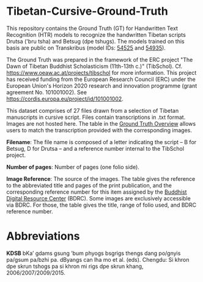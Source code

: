 # Tibetan-Cursive-Ground-Truth
This repository contains the Ground Truth (GT) for Handwritten Text Recognition (HTR) models to recognize the handwritten Tibetan scripts Drutsa ('bru tsha) and Betsug (dpe tshugs). The models trained on this basis are public on Transkribus (model IDs: [54525](https://readcoop.eu/model/tibetan-cursive-drutsa/) and [54935](https://readcoop.eu/model/tibetan-cursive-betsug/)).

The Ground Truth was prepared in the framework of the ERC  project "The Dawn of Tibetan Buddhist Scholasticism (11th-13th c.)" (TibSchol). Cf. https://www.oeaw.ac.at/projects/tibschol for more information. This project has received funding from the European Research Council (ERC) under the European Union's Horizon 2020 research and innovation programme (grant agreement No. 101001002). See https://cordis.europa.eu/project/id/101001002.

This dataset comprises of 27 files drawn from a selection of Tibetan manuscripts in cursive script. Files contain transcriptions in .txt format. Images are not hosted here. The table in the [Ground Truth Overview](https://github.com/ERC-TibSchol/Tibetan-Cursive-GT/blob/master/Ground%20Truth%20Overview.csv) allows users to match the transcription provided with the corresponding images. 

**Filename**: The file name is composed of a letter indicating the script – B for Betsug, D for Drutsa – and a reference number internal to the TibSchol project.

**Number of pages**: Number of pages (one folio side).

**Image Reference**: The source of the images. The table gives the reference to the abbreviated title and pages of the print publication, and the corresponding reference number for this item assigned by the [Buddhist Digital Resource Center](https://www.bdrc.io/) (BDRC). Some images are exclusively accessible via BDRC. For those, the table gives the title, range of folio used, and BDRC reference number.  

# Abbreviations
**KDSB** bKaʼ gdams gsung ʼbum phyogs bsgrigs thengs dang po/gnyis pa/gsum pa/bzhi pa. dByangs can lha mo et al. (eds). Chengdu: Si khron dpe skrun tshogs pa si khron mi rigs dpe skrun khang, 2006/2007/2009/2015. 
